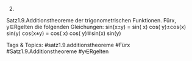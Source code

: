 2.
Satz1.9.Additionstheoreme der trigonometrischen Funktionen.
Fürx, y∈Rgelten die folgenden Gleichungen:
sin(x±y) = sin( x) cos( y)±cos(x) sin(y)
cos(x±y) = cos( x) cos( y)∓sin(x) sin(y)

   Tags & Topics:
   #satz1.9.additionstheoreme
   #Fürx
   #Satz1.9.Additionstheoreme
   #y∈Rgelten